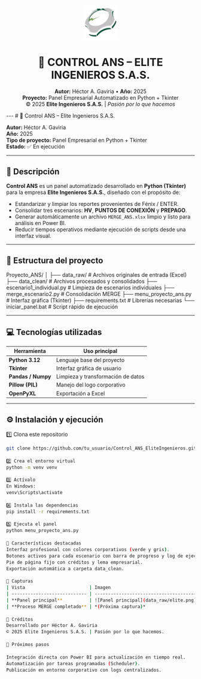 <p align="center">
  <img src="data_raw/elite.png" alt="Elite Ingenieros" width="100">
</p>

<h1 align="center">🧠 CONTROL ANS – ELITE INGENIEROS S.A.S.</h1>

<p align="center">
  <b>Autor:</b> Héctor A. Gaviria • <b>Año:</b> 2025  
  <br><b>Proyecto:</b> Panel Empresarial Automatizado en Python + Tkinter  
  <br>© 2025 <b>Elite Ingenieros S.A.S.</b> | <i>Pasión por lo que hacemos</i>
</p>
---
# 🧠 Control ANS – Elite Ingenieros S.A.S.

**Autor:** Héctor A. Gaviria  
**Año:** 2025  
**Tipo de proyecto:** Panel Empresarial en Python + Tkinter  
**Estado:** ✅ En ejecución

---

## 🚀 Descripción

**Control ANS** es un panel automatizado desarrollado en **Python (Tkinter)** para la empresa **Elite Ingenieros S.A.S.**, diseñado con el propósito de:

- Estandarizar y limpiar los reportes provenientes de Fénix / ENTER.  
- Consolidar tres escenarios: **HV**, **PUNTOS DE CONEXIÓN** y **PREPAGO**.  
- Generar automáticamente un archivo `MERGE_ANS.xlsx` limpio y listo para análisis en Power BI.  
- Reducir tiempos operativos mediante ejecución de scripts desde una interfaz visual.

---

## 🧩 Estructura del proyecto

Proyecto_ANS/
│
├── data_raw/ # Archivos originales de entrada (Excel)
├── data_clean/ # Archivos procesados y consolidados
├── escenario1_individual.py # Limpieza de escenarios individuales
├── merge_escenario2.py # Consolidación MERGE
├── menu_proyecto_ans.py # Interfaz gráfica (Tkinter)
├── requirements.txt # Librerías necesarias
└── iniciar_panel.bat # Script rápido de ejecución


---

## 💻 Tecnologías utilizadas

| Herramienta | Uso principal |
|--------------|----------------|
| **Python 3.12** | Lenguaje base del proyecto |
| **Tkinter** | Interfaz gráfica de usuario |
| **Pandas / Numpy** | Limpieza y transformación de datos |
| **Pillow (PIL)** | Manejo del logo corporativo |
| **OpenPyXL** | Exportación a Excel |

---

## ⚙️ Instalación y ejecución

1️⃣ Clona este repositorio  
```bash
git clone https://github.com/tu_usuario/Control_ANS_EliteIngenieros.git

2️⃣ Crea el entorno virtual
python -m venv venv

3️⃣ Actívalo
En Windows:
venv\Scripts\activate

4️⃣ Instala las dependencias
pip install -r requirements.txt

5️⃣ Ejecuta el panel
python menu_proyecto_ans.py

🧠 Características destacadas
Interfaz profesional con colores corporativos (verde y gris).
Botones activos para cada escenario con barra de progreso y log de ejecución.
Pie de página fijo con créditos y lema empresarial.
Exportación automática a carpeta data_clean.

📸 Capturas
| Vista                        | Imagen                                 |
| ---------------------------- | -------------------------------------- |
| **Panel principal**          | ![Panel principal](data_raw/elite.png) |
| **Proceso MERGE completado** | *(Próxima captura)*                    |

🏢 Créditos
Desarrollado por Héctor A. Gaviria
© 2025 Elite Ingenieros S.A.S. | Pasión por lo que hacemos.

🌟 Próximos pasos

Integración directa con Power BI para actualización en tiempo real.
Automatización por tareas programadas (Scheduler).
Publicación en entorno corporativo con logs centralizados.
